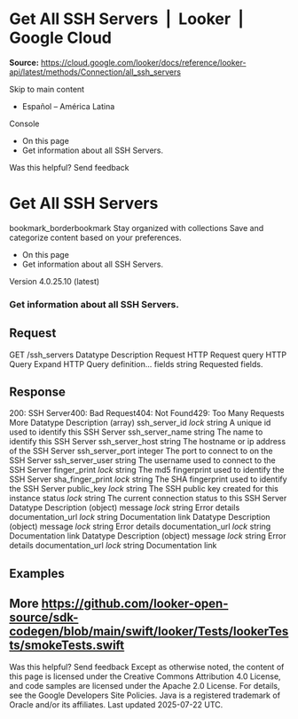 # Get All SSH Servers  |  Looker  |  Google Cloud

**Source:** https://cloud.google.com/looker/docs/reference/looker-api/latest/methods/Connection/all_ssh_servers

Skip to main content 


  * Español – América Latina

Console 
  * On this page
  * Get information about all SSH Servers.




Was this helpful?
Send feedback 
#  Get All SSH Servers
bookmark_borderbookmark Stay organized with collections  Save and categorize content based on your preferences.
  * On this page
  * Get information about all SSH Servers.


Version 4.0.25.10 (latest) 
### Get information about all SSH Servers.
## Request
GET /ssh_servers 
Datatype
Description
Request
HTTP Request 
query
HTTP Query 
Expand HTTP Query definition... 
fields
string 
Requested fields.
## Response
200: SSH Server400: Bad Request404: Not Found429: Too Many Requests More
Datatype
Description
(array)
ssh_server_id
_lock_
string 
A unique id used to identify this SSH Server
ssh_server_name
string 
The name to identify this SSH Server
ssh_server_host
string 
The hostname or ip address of the SSH Server
ssh_server_port
integer 
The port to connect to on the SSH Server
ssh_server_user
string 
The username used to connect to the SSH Server
finger_print
_lock_
string 
The md5 fingerprint used to identify the SSH Server
sha_finger_print
_lock_
string 
The SHA fingerprint used to identify the SSH Server
public_key
_lock_
string 
The SSH public key created for this instance
status
_lock_
string 
The current connection status to this SSH Server
Datatype
Description
(object)
message
_lock_
string 
Error details
documentation_url
_lock_
string 
Documentation link
Datatype
Description
(object)
message
_lock_
string 
Error details
documentation_url
_lock_
string 
Documentation link
Datatype
Description
(object)
message
_lock_
string 
Error details
documentation_url
_lock_
string 
Documentation link
## Examples
More
https://github.com/looker-open-source/sdk-codegen/blob/main/swift/looker/Tests/lookerTests/smokeTests.swift   
---  
Was this helpful?
Send feedback 
Except as otherwise noted, the content of this page is licensed under the Creative Commons Attribution 4.0 License, and code samples are licensed under the Apache 2.0 License. For details, see the Google Developers Site Policies. Java is a registered trademark of Oracle and/or its affiliates.
Last updated 2025-07-22 UTC.



